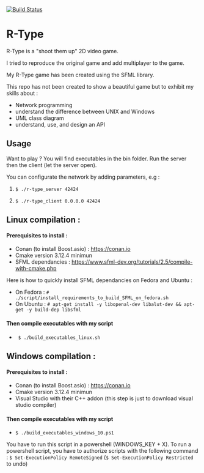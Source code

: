 
[![Build Status](https://travis-ci.com/NicolasKeita/R-type-video-game.svg?token=yCU9eZUj8esevSHWuiuJ&branch=master)](https://travis-ci.com/NicolasKeita/R-type-video-game)

# R-Type
R-Type is a "shoot them up" 2D video game.

I tried to reproduce the original game and add multiplayer to the game.

My R-Type game has been created using the SFML library.

This repo has not been created to show a beautiful game but to exhibit my skills about :
- Network programming
- understand the difference between UNIX and Windows
- UML class diagram
- understand, use, and design an API

## Usage

Want to play ? You will find executables in the bin folder. Run the server then the client (let the server open).

You can configurate the network by adding parameters, e.g :
 1) ```$ ./r-type_server 42424```
 
 2) ```$ ./r-type_client 0.0.0.0 42424```
 

## Linux compilation :

#### Prerequisites to install :

- Conan (to install Boost.asio) : https://conan.io
- Cmake version 3.12.4 minimun
- SFML dependancies : https://www.sfml-dev.org/tutorials/2.5/compile-with-cmake.php

Here is how to quickly install SFML dependancies on Fedora and Ubuntu :

- On Fedora : ```# ./script/install_requirements_to_build_SFML_on_fedora.sh```
- On Ubuntu : ```# apt-get install -y libopenal-dev libalut-dev && apt-get -y build-dep libsfml```

#### Then compile executables with my script
- ``` $ ./build_executables_linux.sh```

## Windows compilation :

#### Prerequisites to install :
- Conan (to install Boost.asio) : https://conan.io
- Cmake version 3.12.4 minimun
- Visual Studio with their C++ addon (this step is just to download visual studio compiler)

#### Then compile executables with my script
- ```$ ./build_executables_windows_10.ps1```

You have to run this script in a powershell (WINDOWS_KEY + X). To run a powershell script, you have to authorize scripts with the following command : ```$ Set-ExecutionPolicy RemoteSigned``` (```$ Set-ExecutionPolicy Restricted``` to undo)
